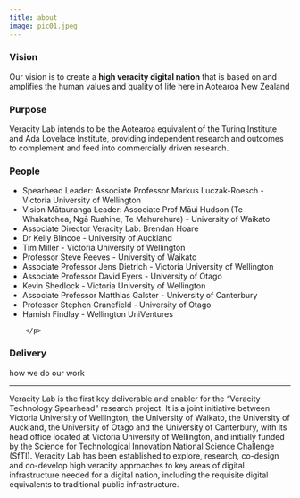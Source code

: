 ```yaml
---
title: about
image: pic01.jpeg
---
```

<section>
	<h3 class="major">Vision</h3>
    <p> Our vision is to create a <strong>high veracity digital nation</strong> that is based on and amplifies the human values and quality of life here in Aotearoa New Zealand </p>
    <!-- <hr /> -->
</section>

<section>
	<h3 class="major">Purpose</h3>
    <p>Veracity Lab intends to be the Aotearoa equivalent of the Turing Institute and Ada Lovelace Institute, providing independent 
        research and outcomes to complement and feed into commercially driven research. </p>
</section>


<section>
	<h3 class="major">People</h3>
    		<p>
			<ul>
			<li>Spearhead Leader: Associate Professor Markus Luczak-Roesch - Victoria University of Wellington</li>
			<li>Vision Mātauranga Leader: Associate Prof Māui Hudson (Te Whakatohea, Ngā Ruahine, Te Mahurehure) - University of Waikato</li>
			<li>Associate Director Veracity Lab: Brendan Hoare</li>
			<li>Dr Kelly Blincoe - University of Auckland</li>
			<li>Tim Miller - Victoria University of Wellington</li>
			<li>Professor Steve Reeves - University of Waikato</li>
			<li>Associate Professor Jens Dietrich - Victoria University of Wellington</li>
			<li>Associate Professor David Eyers - University of Otago</li>
			<li>Kevin Shedlock - Victoria University of Wellington</li>
			<li>Associate Professor Matthias Galster - University of Canterbury</li>
			<li>Professor Stephen Cranefield - University of Otago</li>
			<li>Hamish Findlay - Wellington UniVentures</li>
			</ul>
			
		</p>
</section>

<section>
	<h3 class="major">Delivery</h3>
    <p>how we do our work</p>
</section>

<hr />
<p>

​Veracity Lab is the first key deliverable and enabler for the “Veracity Technology Spearhead” research project. 
It is a joint initiative between Victoria University of Wellington, the University of Waikato, the University of Auckland, 
the University of Otago and the University of Canterbury, with its head office located at Victoria University of Wellington, 
and initially funded by the Science for Technological Innovation National Science Challenge (SfTI). 
Veracity Lab has been established to explore, research, co-design and co-develop high veracity approaches to key areas of 
digital infrastructure needed for a digital nation, including the requisite digital equivalents to traditional public 
infrastructure. 
</p>


